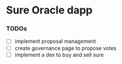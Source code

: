 # Sure Oracle dapp

### TODOs

- [ ] implement proposal management
- [ ] create governance page to propose votes
- [ ] implement a dex to buy and sell sure
